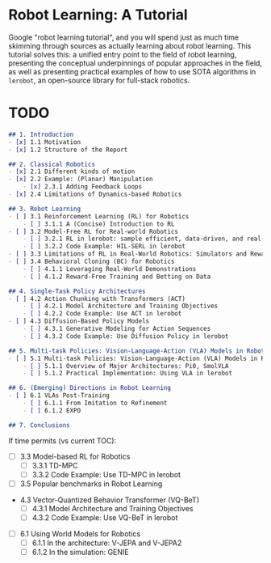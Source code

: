 # Robot Learning: A Tutorial

Google "robot learning tutorial", and you will spend just as much time skimming through sources as actually learning about robot learning.
This tutorial solves this: a unified entry point to the field of robot learning, presenting the conceptual underpinnings of popular approaches in the field, as well as presenting practical examples of how to use SOTA algorithms in `lerobot`, an open-source library for full-stack robotics.

# TODO

```markdown
## 1. Introduction
- [x] 1.1 Motivation
- [x] 1.2 Structure of the Report

## 2. Classical Robotics
- [x] 2.1 Different kinds of motion
- [x] 2.2 Example: (Planar) Manipulation
    - [x] 2.3.1 Adding Feedback Loops
- [x] 2.4 Limitations of Dynamics-based Robotics

## 3. Robot Learning
- [ ] 3.1 Reinforcement Learning (RL) for Robotics
    - [ ] 3.1.1 A (Concise) Introduction to RL
- [ ] 3.2 Model-Free RL for Real-world Robotics
    - [ ] 3.2.1 RL in lerobot: sample efficient, data-driven, and real-world
    - [ ] 3.2.2 Code Example: HIL-SERL in lerobot
- [ ] 3.3 Limitations of RL in Real-World Robotics: Simulators and Reward Design
- [ ] 3.4 Behavioral Cloning (BC) for Robotics
    - [ ] 4.1.1 Leveraging Real-World Demonstrations
    - [ ] 4.1.2 Reward-Free Training and Betting on Data

## 4. Single-Task Policy Architectures
- [ ] 4.2 Action Chunking with Transformers (ACT)
    - [ ] 4.2.1 Model Architecture and Training Objectives
    - [ ] 4.2.2 Code Example: Use ACT in lerobot
- [ ] 4.3 Diffusion-Based Policy Models
    - [ ] 4.3.1 Generative Modeling for Action Sequences
    - [ ] 4.3.2 Code Example: Use Diffusion Policy in lerobot

## 5. Multi-task Policies: Vision-Language-Action (VLA) Models in Robotics
- [ ] 5.1 Multi-task Policies: Vision-Language-Action (VLA) Models in Robotics
    - [ ] 5.1.1 Overview of Major Architectures: Pi0, SmolVLA
    - [ ] 5.1.2 Practical Implementation: Using VLA in lerobot

## 6. (Emerging) Directions in Robot Learning
- [ ] 6.1 VLAs Post-Training
    - [ ] 6.1.1 From Imitation to Refinement
    - [ ] 6.1.2 EXPO

## 7. Conclusions
```

If time permits (vs current TOC):

- [ ] 3.3 Model-based RL for Robotics
    - [ ] 3.3.1 TD-MPC
    - [ ] 3.3.2 Code Example: Use TD-MPC in lerobot
- [ ] 3.5 Popular benchmarks in Robot Learning

- 4.3 Vector-Quantized Behavior Transformer (VQ-BeT)
    - [ ] 4.3.1 Model Architecture and Training Objectives
    - [ ] 4.3.2 Code Example: Use VQ-BeT in lerobot

- [ ] 6.1 Using World Models for Robotics
    - [ ] 6.1.1 In the architecture: V-JEPA and V-JEPA2
    - [ ] 6.1.2 In the simulation: GENIE
